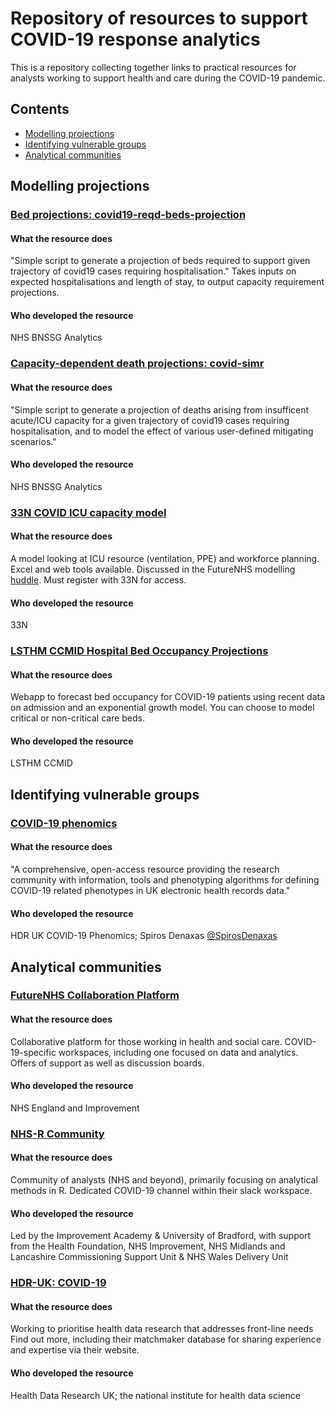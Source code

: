 # Repository of resources to support COVID-19 response analytics
This is a repository collecting together links to practical resources for analysts working to support health and care during the COVID-19 pandemic.

## Contents
* [Modelling projections](https://github.com/HFAnalyticsLab/COVID19_Resources/blob/master/Repository_Of_Tools_And_Code.md#modelling-projections)
* [Identifying vulnerable groups](https://github.com/HFAnalyticsLab/COVID19_Resources/blob/master/Repository_Of_Tools_And_Code.md#identifying-vulnerable-groups)
* [Analytical communities](https://github.com/HFAnalyticsLab/COVID19_Resources/blob/master/Repository_Of_Tools_And_Code.md#analytical-communities)

## Modelling projections

### [Bed projections: covid19-reqd-beds-projection](https://github.com/nhs-bnssg-analytics/covid19-reqd-beds-projection) 
#### What the resource does
"Simple script to generate a projection of beds required to support given trajectory of covid19 cases requiring hospitalisation."
Takes inputs on expected hospitalisations and length of stay, to output capacity requirement projections.
#### Who developed the resource
NHS BNSSG Analytics

### [Capacity-dependent death projections: covid-simr](https://github.com/nhs-bnssg-analytics/covid-simr) 
#### What the resource does
"Simple script to generate a projection of deaths arising from insufficent acute/ICU capacity for a given trajectory of covid19 cases requiring hospitalisation, and to model the effect of various user-defined mitigating scenarios."
#### Who developed the resource
NHS BNSSG Analytics

### [33N COVID ICU capacity model](https://covid.33n.co.uk/login) 
#### What the resource does
A model looking at ICU resource (ventilation, PPE) and workforce planning. Excel and web tools available. 
Discussed in the FutureNHS modelling [huddle](https://future.nhs.uk/DataAnalyticsCovid19/view?objectID=19407216). Must register with 33N for access. 
#### Who developed the resource
33N

### [LSTHM CCMID Hospital Bed Occupancy Projections](https://cmmid-lshtm.shinyapps.io/hospital_bed_occupancy_projections/)
#### What the resource does
Webapp to forecast bed occupancy for COVID-19 patients using recent data on admission and an exponential growth model.
You can choose to model critical or non-critical care beds.
#### Who developed the resource
LSTHM CCMID

## Identifying vulnerable groups

### [COVID-19 phenomics](https://covid19-phenomics.org/#section-algorithms)
#### What the resource does
"A comprehensive, open-access resource providing the research community with information, tools and phenotyping algorithms for defining COVID-19 related phenotypes in UK electronic health records data."
#### Who developed the resource
HDR UK COVID-19 Phenomics; Spiros Denaxas [@SpirosDenaxas](https://twitter.com/SpirosDenaxas)

## Analytical communities

### [FutureNHS Collaboration Platform](https://future.nhs.uk/)
#### What the resource does
Collaborative platform for those working in health and social care. COVID-19-specific workspaces, including one focused on data and analytics. Offers of support as well as discussion boards. 
#### Who developed the resource
NHS England and Improvement

### [NHS-R Community](https://nhsrcommunity.com/)
#### What the resource does
Community of analysts (NHS and beyond), primarily focusing on analytical methods in R. Dedicated COVID-19 channel within their slack workspace. 
#### Who developed the resource
Led by the Improvement Academy & University of Bradford, with support from the Health Foundation, NHS Improvement, NHS Midlands and Lancashire Commissioning Support Unit & NHS Wales Delivery Unit

### [HDR-UK: COVID-19](https://www.hdruk.ac.uk/covid-19/)
#### What the resource does
Working to prioritise health data research that addresses front-line needs  Find out more, including their matchmaker database for sharing experience and expertise via their website. 
#### Who developed the resource
Health Data Research UK; the national institute for health data science
